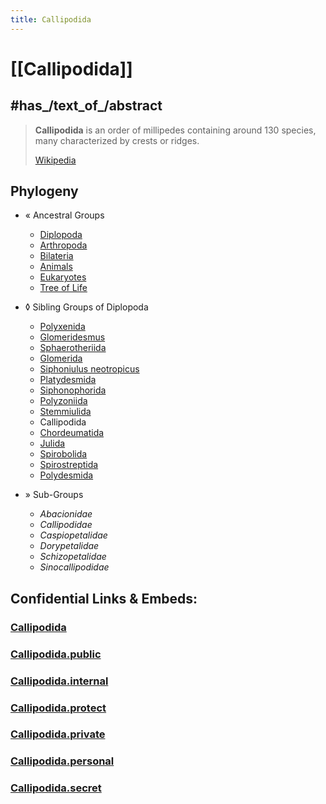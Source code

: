 ```yaml
---
title: Callipodida
---
```


# [[Callipodida]] 

## #has_/text_of_/abstract 

> **Callipodida** is an order of millipedes containing around 130 species, 
> many characterized by crests or ridges.
>
> [Wikipedia](https://en.wikipedia.org/wiki/Callipodida) 


## Phylogeny 

-   « Ancestral Groups  
    -   [Diplopoda](Diplopoda)
    -   [Arthropoda](Arthropoda)
    -   [Bilateria](Bilateria)
    -   [Animals](Animals)
    -   [Eukaryotes](Eukaryotes)
    -   [Tree of Life](../../../../../../Tree_of_Life.md)

-   ◊ Sibling Groups of  Diplopoda
    -   [Polyxenida](Polyxenida)
    -   [Glomeridesmus](Glomeridesmus)
    -   [Sphaerotheriida](Sphaerotheriida)
    -   [Glomerida](Glomerida)
    -   [Siphoniulus neotropicus](Siphoniulus_neotropicus)
    -   [Platydesmida](Platydesmida)
    -   [Siphonophorida](Siphonophorida)
    -   [Polyzoniida](Polyzoniida)
    -   [Stemmiulida](Stemmiulida)
    -   Callipodida
    -   [Chordeumatida](Chordeumatida)
    -   [Julida](Julida)
    -   [Spirobolida](Spirobolida)
    -   [Spirostreptida](Spirostreptida)
    -   [Polydesmida](Polydesmida)

-   » Sub-Groups 

	-   *Abacionidae*
	-   *Callipodidae*
	-   *Caspiopetalidae*
	-   *Dorypetalidae*
	-   *Schizopetalidae*
	-   *Sinocallipodidae*




## Confidential Links & Embeds: 

### [Callipodida](/_Standards/bio/bio~Domain/Eukaryotes/Animals/Bilateria/Arthropoda/Myriapoda/Diplopoda/Callipodida.md) 

### [Callipodida.public](/_public/bio/bio~Domain/Eukaryotes/Animals/Bilateria/Arthropoda/Myriapoda/Diplopoda/Callipodida.public.md) 

### [Callipodida.internal](/_internal/bio/bio~Domain/Eukaryotes/Animals/Bilateria/Arthropoda/Myriapoda/Diplopoda/Callipodida.internal.md) 

### [Callipodida.protect](/_protect/bio/bio~Domain/Eukaryotes/Animals/Bilateria/Arthropoda/Myriapoda/Diplopoda/Callipodida.protect.md) 

### [Callipodida.private](/_private/bio/bio~Domain/Eukaryotes/Animals/Bilateria/Arthropoda/Myriapoda/Diplopoda/Callipodida.private.md) 

### [Callipodida.personal](/_personal/bio/bio~Domain/Eukaryotes/Animals/Bilateria/Arthropoda/Myriapoda/Diplopoda/Callipodida.personal.md) 

### [Callipodida.secret](/_secret/bio/bio~Domain/Eukaryotes/Animals/Bilateria/Arthropoda/Myriapoda/Diplopoda/Callipodida.secret.md)

